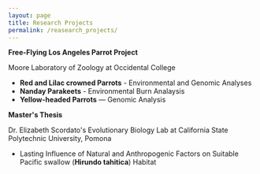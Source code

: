 ```yaml
---
layout: page
title: Research Projects
permalink: /reasearch_projects/
---
```


**Free-Flying Los Angeles Parrot Project**

Moore Laboratory of Zoology at Occidental College
- **Red and Lilac crowned Parrots** - Environmental and Genomic Analyses
- **Nanday Parakeets** - Environmental Burn Analaysis
- **Yellow-headed Parrots** — Genomic Analysis


**Master's Thesis**

Dr. Elizabeth Scordato's Evolutionary Biology Lab at California State Polytechnic University, Pomona
- Lasting Influence of Natural and Anthropogenic Factors on Suitable Pacific swallow (**Hirundo tahitica**) Habitat
